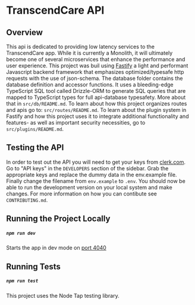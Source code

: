 # TranscendCare API

## Overview

This api is dedicated to providing low latency services to the TranscendCare app. While it is currently a Monolith, it will ultimately become one of several microservices that enhance the performance and user experience.
This project was buil using [Fastify](https://www.fastify.io/docs/latest/) a light and performant Javascript backend framework that emphasizes optimized/typesafe http requests with the use of json-schema. 
The database folder contains the database definition and accessor functions. It uses a bleeding-edge TypeScript SQL tool called Drizzle-ORM to generate SQL queries that are mapped to TypeScript types for full api-database typesafety. More about that in `src/db/README.md`. 
To learn about how this project organizes routes and apis go to: `src/routes/README.md`. 
To learn about the plugin system in Fastify and how this project uses it to integrate additional functionality and features- as well as important security necessities, go to `src/plugins/README.md`.

## Testing the API

In order to test out the API you will need to get your keys from [clerk.com](https://dashboard.clerk.com).
Go to "API keys" in the `DEVELOPERS` section of the sidebar. Grab the appropriate keys and replace the dummy data in the env.example file. Finally change the filename from `env.example` to `.env`. You should now be able to run the development version on your local system and make changes. For more information on how you can contibute see `CONTRIBUTING.md`.

## Running the Project Locally

##### `npm run dev`

Starts the app in dev mode on [port 4040](http://localhost:4040)

## Running Tests

##### `npm run test`

This project uses the Node Tap testing library.

